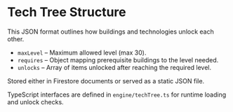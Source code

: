 # Tech Tree Structure

This JSON format outlines how buildings and technologies unlock each other.

- `maxLevel` – Maximum allowed level (max 30).
- `requires` – Object mapping prerequisite buildings to the level needed.
- `unlocks` – Array of items unlocked after reaching the required level.

Stored either in Firestore documents or served as a static JSON file.

TypeScript interfaces are defined in `engine/techTree.ts` for runtime loading and unlock checks.


